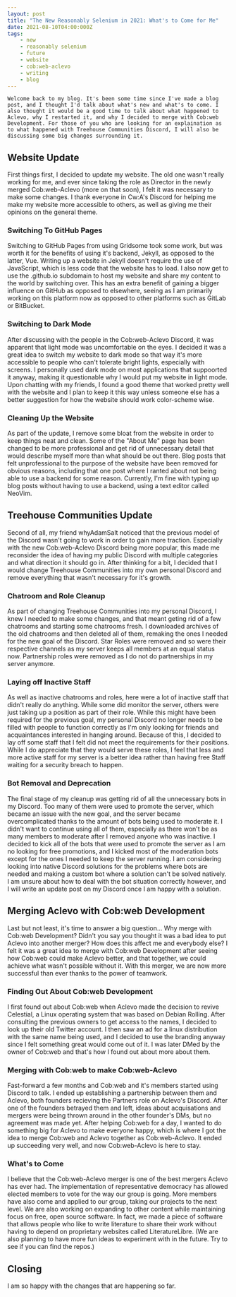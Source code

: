 ```yaml
---
layout: post
title: "The New Reasonably Selenium in 2021: What's to Come for Me"
date: 2021-08-10T04:00:000Z
tags:
    - new
    - reasonably selenium
    - future
    - website
    - cob:web-aclevo
    - writing
    - blog
---
```

    Welcome back to my blog. It's been some time since I've made a blog post, and I thought I'd talk about what's new and what's to come. I also thought it would be a good time to talk about what happened to Aclevo, why I restarted it, and why I decided to merge with Cob:web Development. For those of you who are looking for an explaination as to what happened with Treehouse Communities Discord, I will also be discussing some big changes surrounding it.

## Website Update
First things first, I decided to update my website. The old one wasn't really working for me, and ever since taking the role as Director in the newly merged Cob:web-Aclevo (more on that soon), I felt it was necessary to make some changes. I thank everyone in Cw:A's Discord for helping me make my website more accessible to others, as well as giving me their opinions on the general theme.

### Switching To GitHub Pages
Switching to GitHub Pages from using Gridsome took some work, but was worth it for the benefits of using it's backend, Jekyll, as opposed to the latter, Vue. Writing up a website in Jekyll doesn't require the use of JavaScript, which is less code that the website has to load. I also now get to use the .github.io subdomain to host my website and share my content to the world by switching over. This has an extra benefit of gaining a bigger influence on GitHub as opposed to elsewhere, seeing as I am primarily working on this platform now as opposed to other platforms such as GitLab or BitBucket.

### Switching to Dark Mode
After discussing with the people in the Cob:web-Aclevo Discord, it was apparent that light mode was uncomfortable on the eyes. I decided it was a great idea to switch my website to dark mode so that way it's more accessible to people who can't tolerate bright lights, especially with screens. I personally used dark mode on most applications that suppoorted it anyway, making it questionable why I would put my website in light mode. Upon chatting with my friends, I found a good theme that worked pretty well with the website and I plan to keep it this way unless someone else has a better suggestion for how the website should work color-scheme wise.

### Cleaning Up the Website
As part of the update, I remove some bloat from the website in order to keep things neat and clean. Some of the "About Me" page has been changed to be more professional and get rid of unnecessary detail that would describe myself more than what should be out there. Blog posts that felt unprofessional to the purpose of the website have been removed for obvious reasons, including that one post where I ranted about not being able to use a backend for some reason. Currently, I'm fine with typing up blog posts without having to use a backend, using a text editor called NeoVim. 

## Treehouse Communities Update
Second of all, my friend whyAdamSalt noticed that the previous model of the Discord wasn't going to work in order to gain more traction. Especially with the new Cob:web-Aclevo Discord being more popular, this made me reconsider the idea of having my public Discord with multiple categories and what direction it should go in. After thinking for a bit, I decided that I would change Treehouse Communities into my own personal Discord and remove everything that wasn't necessary for it's growth.

### Chatroom and Role Cleanup
As part of changing Treehouse Communities into my personal Discord, I knew I needed to make some changes, and that meant geting rid of a few chatrooms and starting some chatrooms fresh. I downloaded archives of the old chatrooms and then deleted all of them, remaking the ones I needed for the new goal of the Discord. Star Roles were removed and so were their respective channels as my server keeps all members at an equal status now. Partnership roles were removed as I do not do partnerships in my server anymore.

### Laying off Inactive Staff
As well as inactive chatrooms and roles, here were a lot of inactive staff that didn't really do anything. While some did monitor the server, others were just taking up a position as part of their role. While this might have been required for the previous goal, my personal Discord no longer needs to be filled with people to function correctly as I'm only looking for friends and acquaintances interested in hanging around. Because of this, I decided to lay off some staff that I felt did not meet the requirements for their positions. While I do appreciate that they would serve these roles, I feel that less and more active staff for my server is a better idea rather than having free Staff waiting for a security breach to happen.

### Bot Removal and Deprecation
The final stage of my cleanup was getting rid of all the unnecessary bots in my Discord. Too many of them were used to promote the server, which became an issue with the new goal, and the server became overcomplicated thanks to the amount of bots being used to moderate it. I didn't want to continue using all of them, especially as there won't be as many members to moderate after I removed anyone who was inactive. I decided to kick all of the bots that were used to promote the server as I am no looking for free promotions, and I kicked most of the moderation bots except for the ones I needed to keep the server running. I am considering looking into native Discord solutions for the problems where bots are needed and making a custom bot where a solution can't be solved natively. I am unsure about how to deal with the bot situation correctly however, and I will write an update post on my Discord once I am happy with a solution.

## Merging Aclevo with Cob:web Development
Last but not least, it's time to answer a big question... Why merge with Cob:web Development? Didn't you say you thought it was a bad idea to put Aclevo into another merger? How does this affect me and everybody else? I felt it was a great idea to merge with Cob:web Development after seeing how Cob:web could make Aclevo better, and that together, we could achieve what wasn't possible without it. With this merger, we are now more successful than ever thanks to the power of teamwork.

### Finding Out About Cob:web Development
I first found out about Cob:web when Aclevo made the decision to revive Celestial, a Linux operating system that was based on Debian Rolling. After consulting the previous owners to get access to the names, I decided to look up their old Twitter account. I then saw an ad for a linux distribution with the same name being used, and I decided to use the branding anyway since I felt something great would come out of it. I was later DMed by the owner of Cob:web and that's how I found out about more about them.

### Merging with Cob:web to make Cob:web-Aclevo
Fast-forward a few months and Cob:web and it's members started using Discord to talk. I ended up establishing a partnership between them and Aclevo, both founders recieving the Partners role on Aclevo's Discord. After one of the founders betrayed them and left, ideas about acquisations and mergers were being thrown around in the other founder's DMs, but no agreement was made yet. After helping Cob:web for a day, I wanted to do something big for Aclevo to make everyone happy, which is where I got the idea to merge Cob:web and Aclevo together as Cob:web-Aclevo. It ended up succeeding very well, and now Cob:web-Aclevo is here to stay.

### What's to Come
I believe that the Cob:web-Aclevo merger is one of the best mergers Aclevo has ever had. The implementation of representative democracy has allowed elected members to vote for the way our group is going. More members have also come and applied to our group, taking our projects to the next level. We are also working on expanding to other content while maintaining focus on free, open source software. In fact, we made a piece of software that allows people who like to write literature to share their work without having to depend on proprietary websites called LiteratureLibre. (We are also planning to have more fun ideas to experiment with in the future. Try to see if you can find the repos.)

## Closing
I am so happy with the changes that are happening so far. 
